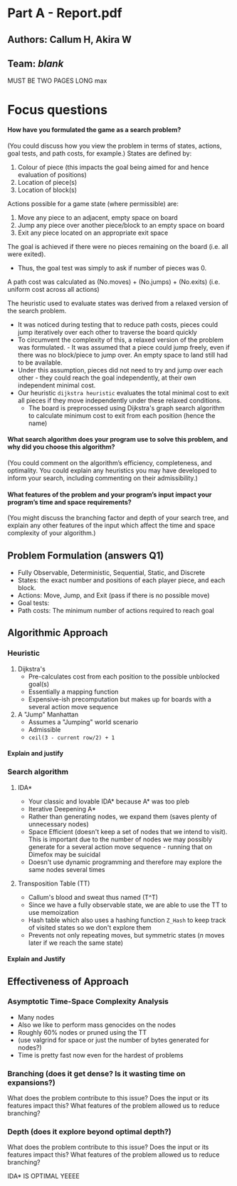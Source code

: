 # Part A - Report.pdf

## Authors: Callum H, Akira W
## Team: _blank_

MUST BE TWO PAGES LONG max

# Focus questions

#### How have you formulated the game as a search problem?
(You could discuss how you view the problem in terms of states, actions, goal tests, and path costs, for example.)
States are defined by:
1. Colour of piece (this impacts the goal being aimed for and hence evaluation of positions)
2. Location of piece(s)
3. Location of block(s)

Actions possible for a game state (where permissible) are:
1. Move any piece to an adjacent, empty space on board
2. Jump any piece over another piece/block to an empty space on board
3. Exit any piece located on an appropriate exit space

The goal is achieved if there were no pieces remaining on the board (i.e. all were exited).
- Thus, the goal test was simply to ask if number of pieces was 0.

A path cost was calculated as (No.moves) + (No.jumps) + (No.exits) (i.e. uniform cost across all actions)

The heuristic used to evaluate states was derived from a relaxed version of the search problem.
- It was noticed during testing that to reduce path costs, pieces could jump iteratively over each other to traverse the board quickly
- To circumvent the complexity of this, a relaxed version of the problem was formulated.
      - It was assumed that a piece could jump freely, even if there was no block/piece to jump over. An empty space to land still had to be available.
- Under this assumption, pieces did not need to try and jump over each other - they could reach the goal independently, at their own independent minimal cost.
- Our heuristic `dijkstra heuristic` evaluates the total minimal cost to exit all pieces if they move independently under these relaxed conditions.
    - The board is preprocessed using Dijkstra's graph search algorithm to calculate minimum cost to exit from each position (hence the name)

#### What search algorithm does your program use to solve this problem, and why did you choose this algorithm?
(You could comment on the algorithm’s efficiency, completeness, and optimality. You could explain any
heuristics you may have developed to inform your search, including commenting on their admissibility.)

#### What features of the problem and your program’s input impact your program’s time and space requirements?
(You might discuss the branching factor and depth of your search tree, and explain any other features of the
input which affect the time and space complexity of your algorithm.)

## Problem Formulation (answers Q1)
- Fully Observable, Deterministic, Sequential, Static, and Discrete
- States: the exact number and positions of each player piece, and each block.
- Actions: Move, Jump, and Exit (pass if there is no possible move)
- Goal tests:
- Path costs: The minimum number of actions required to reach goal

## Algorithmic Approach

### Heuristic

1. Dijkstra's
    - Pre-calculates cost from each position to the possible unblocked goal(s)
    - Essentially a mapping function
    - Expensive-ish precomputation but makes up for boards with a several action move sequence
2. A "Jump" Manhattan
    - Assumes a "Jumping" world scenario
    - Admissible
    - `ceil(3 - current row/2) + 1`

#### Explain and justify

### Search algorithm

1. IDA*
    - Your classic and lovable IDA* because A* was too pleb
    - Iterative Deepening A*
    - Rather than generating nodes, we expand them (saves plenty of unnecessary nodes)
    - Space Efficient (doesn't keep a set of nodes that we intend to visit). This is important due to the number of nodes we may possibly generate for a several action move sequence - running that on Dimefox may be suicidal
    - Doesn't use dynamic programming and therefore may explore the same nodes several times

2. Transposition Table (TT)
    - Callum's blood and sweat thus named (T^T)
    - Since we have a fully observable state, we are able to use the TT to use memoization
    - Hash table which also uses a hashing function `Z_Hash` to keep track of visited states so we don't explore them
    - Prevents not only repeating moves, but symmetric states ($n$ moves later if we reach the same state)


#### Explain and Justify

## Effectiveness of Approach

### Asymptotic Time-Space Complexity Analysis
- Many nodes
- Also we like to perform mass genocides on the nodes
- Roughly 60% nodes or pruned using the TT
- (use valgrind for space or just the number of bytes generated for nodes?)
- Time is pretty fast now even for the hardest of problems

### Branching (does it get dense? Is it wasting time on expansions?)
What does the problem contribute to this issue?
Does the input or its features impact this?
What features of the problem allowed us to reduce branching?

### Depth (does it explore beyond optimal depth?)
What does the problem contribute to this issue?
Does the input or its features impact this?
What features of the problem allowed us to reduce branching?

IDA* IS OPTIMAL YEEEE
